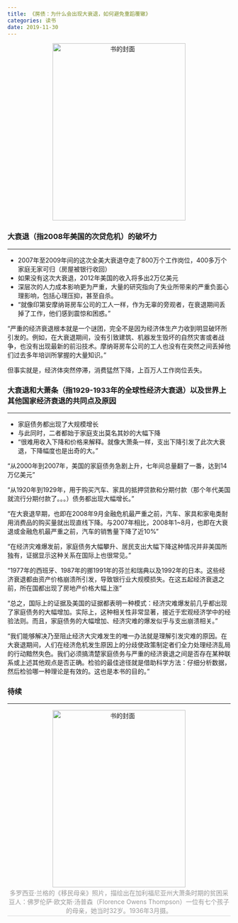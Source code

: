 ```yaml
---
title: 《房债：为什么会出现大衰退，如何避免重蹈覆辙》
categories: 读书
date: 2019-11-30
---
```


<div align="center">
<img src="https://i.loli.net/2019/11/30/D5jyP9epJcXtTWo.jpg" width = "300" height="400" alt="书的封面">
</div>

### 大衰退（指2008年美国的次贷危机）的破坏力
---

* 2007年至2009年间的这次全美大衰退夺走了800万个工作岗位，400多万个家庭无家可归（房屋被银行收回）
* 如果没有这次大衰退，2012年美国的收入将多出2万亿美元
* 深层次的人力成本影响更为严重，大量的研究指向了失业所带来的严重负面心理影响，包括心理压抑，甚至自杀。
* “就像印第安摩纳哥房车公司的工人一样，作为无辜的旁观者，在衰退期间丢掉了工作，他们感到震惊和困惑。”

“严重的经济衰退根本就是一个谜团，完全不是因为经济体生产力收到明显破环所引发的。例如，在大衰退期间，没有引致建筑、机器发生毁坏的自然灾害或者战争，也没有出现最新的前沿技术。摩纳哥房车公司的工人也没有在突然之间丢掉他们过去多年培训所掌握的大量知识。”

但事实就是，经济体突然停滞，消费猛然下降，上百万人工作岗位丢失。

### 大衰退和大萧条（指1929-1933年的全球性经济大衰退）以及世界上其他国家经济衰退的共同点及原因
---
* 家庭债务都出现了大规模增长
* 与此同时，二者都始于家庭支出莫名其妙的大幅下降
* “很难用收入下降和价格来解释。就像大萧条一样，支出下降引发了此次大衰退，下降幅度也是出奇的大。”

“从2000年到2007年，美国的家庭债务急剧上升，七年间总量翻了一番，达到14万亿美元”

“从1920年到1929年，用于购买汽车、家具的抵押贷款和分期付款（那个年代美国就流行分期付款了。。。）债务都出现大幅增长。”

“在大衰退早期，也即在2008年9月金融危机最严重之前，汽车、家具和家电类耐用消费品的购买量就出现直线下降。与2007年相比，2008年1~8月，也即在大衰退或金融危机最严重之前，汽车的销售量下降了近10%”

“在经济灾难爆发前，家庭债务大幅攀升、居民支出大幅下降这种情况并非美国所独有，证据显示这种关系在国际上也很常见。”

“1977年的西班牙、1987年的挪1991年的芬兰和瑞典以及1992年的日本。这些经济衰退都由资产价格崩溃所引发，导致银行业大规模损失。在这五起经济衰退之前，所在国都出现了房地产价格大幅上涨”

“总之，国际上的证据及美国的证据都表明一种模式：经济灾难爆发前几乎都出现了家庭债务的大幅增加。实际上，这种相关性非常显著，接近于宏观经济学中的经验法则。而且，家庭债务的大幅增加、经济灾难的爆发似乎与支出崩溃相关。”

“我们能够解决乃至阻止经济大灾难发生的唯一办法就是理解引发灾难的原因。在大衰退期间，人们在经济危机发生原因上的分歧使政策制定者们全力处理经济乱局的行动黯然失色。我们必须搞清楚家庭债务与严重的经济衰退之间是否存在某种联系或上述其他观点是否正确。检验的最佳途径就是借助科学方法：仔细分析数据，然后检验哪一种理论是有效的。这也是本书的目的。”

### 待续
---
<div align="center">
<img src="https://i.loli.net/2019/12/01/br7IvhtJKgd8qnQ.jpg" width = "300" height="400" alt="书的封面">
<div style="color:orange; border-bottom: 1px solid #d9d9d9;
    display: inline-block;
    color: #999;
    padding: 2px;">多罗西亚·兰格的《移民母亲》照片，描绘出在加利福尼亚州大萧条时期的贫困采豆人：佛罗伦萨·欧文斯·汤普森（Florence Owens Thompson）一位有七个孩子的母亲，她当时32岁。1936年3月摄。</div>
</div>
